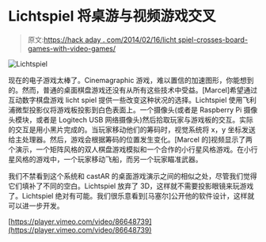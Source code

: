# Lichtspiel 将桌游与视频游戏交叉

> 原文:[https://hack aday . com/2014/02/16/licht spiel-crosses-board-games-with-video-games/](https://hackaday.com/2014/02/16/lichtspiel-crosses-board-games-with-video-games/)

![Lichtspiel](../Images/ae7e8e43c1797ac8603c145339cb3dc4.png)

现在的电子游戏太棒了。Cinemagraphic 游戏，难以置信的加速图形，你能想到的。然而，普通的桌面棋盘游戏还没有从所有这些技术中受益。[Marcel]希望通过互动数字棋盘游戏 licht spiel 提供一些改变这种状况的选择。Lichtspiel 使用飞利浦微型投影仪将游戏板投影到白色表面上。一个摄像头(或者是 Raspberry Pi 摄像头模块，或者是 Logitech USB 网络摄像头)然后拾取玩家与游戏板的交互。实际的交互是用小黑片完成的。当玩家移动他们的筹码时，视觉系统将 x，y 坐标发送给主处理器。然后，游戏会根据筹码的位置发生变化。[Marcel 的]视频显示了两个演示，一个矩阵风格的双人棋盘游戏模拟和一个合作的小行星风格游戏。在小行星风格的游戏中，一个玩家移动飞船，而另一个玩家瞄准武器。

我们不禁看到这个系统和 castAR 的桌面游戏演示之间的相似之处，尽管我们觉得它们填补了不同的空白。Lichtspiel 放弃了 3D，这样就不需要投影眼镜来玩游戏了。Lichtspiel 绝对有可能。我们很乐意看到[马塞尔]公开他的软件设计，这样就可以进一步开发。

[https://player.vimeo.com/video/86648739](https://player.vimeo.com/video/86648739)